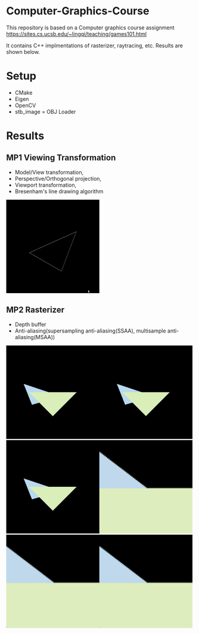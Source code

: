 # Computer-Graphics-Course
This repository is based on a Computer graphics course assignment https://sites.cs.ucsb.edu/~lingqi/teaching/games101.html

It contains C++ implmentations of rasterizer, raytracing, etc. Results are shown below.

# Setup

- CMake
- Eigen
- OpenCV
- stb_image
= OBJ Loader

# Results

## MP1 Viewing Transformation

- Model/View transformation, 
- Perspective/Orthogonal projection, 
- Viewport transformation, 
- Bresenham's line drawing algorithm

<img src="https://github.com/zkcr0000/Computer-Graphics-Course/blob/main/Supplementary/HW1.gif" width="250" height="250"/>

## MP2 Rasterizer
- Depth buffer
- Anti-aliasing(supersampling anti-aliasing(SSAA), multisample anti-aliasing(MSAA))

<img alt="Without Anti-alising" src="https://github.com/zkcr0000/Computer-Graphics-Course/blob/main/Supplementary/Vanilla.png" width="250" height="250"/><img alt="Without Anti-alising" src="https://github.com/zkcr0000/Computer-Graphics-Course/blob/main/Supplementary/MSAA.png" width="250" height="250"/><img alt="Without Anti-alising" src="https://github.com/zkcr0000/Computer-Graphics-Course/blob/main/Supplementary/SSAA.png" width="250" height="250"/><img alt="Without Anti-alising" src="https://github.com/zkcr0000/Computer-Graphics-Course/blob/main/Supplementary/Vanilla_zoomin.png" width="250" height="250"/><img alt="Without Anti-alising" src="https://github.com/zkcr0000/Computer-Graphics-Course/blob/main/Supplementary/MSAA_zoomin.png" width="250" height="250"/><img alt="Without Anti-alising" src="https://github.com/zkcr0000/Computer-Graphics-Course/blob/main/Supplementary/SSAA_zoomin.png" width="250" height="250"/>

